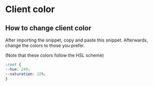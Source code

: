 # Client color

## How to change client color

After importing the snippet, copy and paste this snippet. Afterwards, change the colors to those you prefer.

(Note that these colors follow the HSL scheme)

```css
:root {
--hue: 249;
--saturation: 22%;
}
```